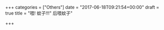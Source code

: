 +++
categories = ["Others"]
date = "2017-06-18T09:21:54+00:00"
draft = true
title = "喂! 蚊子!!!\" 后喂蚊子"

+++
